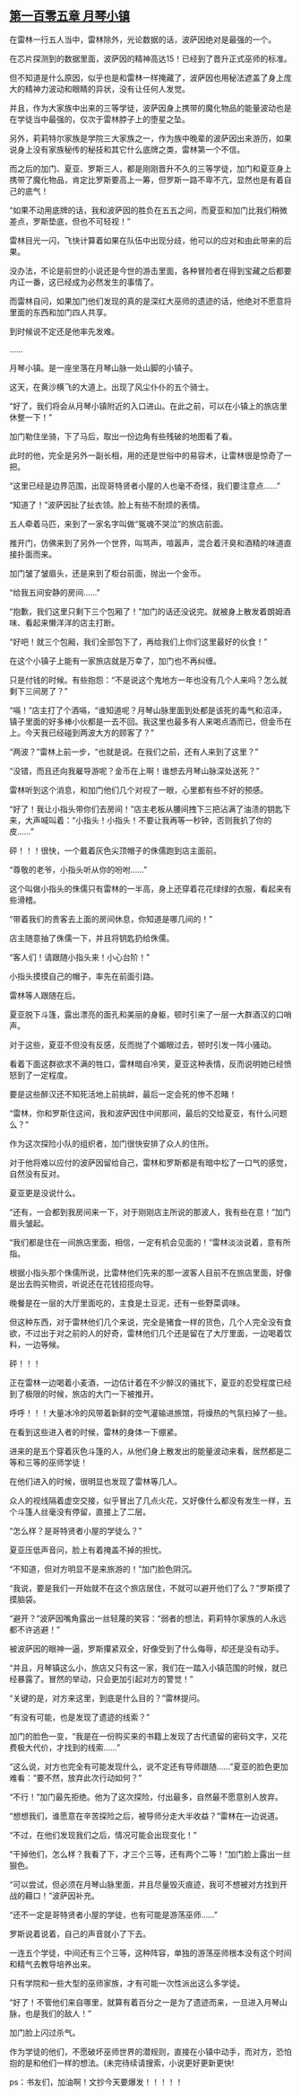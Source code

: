 ## [第一百零五章 月琴小镇](https://www.xxbiquge.com/11_11222/8740949.html)


  在雷林一行五人当中，雷林除外，光论数据的话，波萨因绝对是最强的一个。

  在芯片探测到的数据里面，波萨因的精神高达15！已经到了晋升正式巫师的标准。

  但不知道是什么原因，似乎也是和雷林一样掩藏了，波萨因也用秘法遮盖了身上庞大的精神力波动和眼睛的异状，没有让任何人发觉。

  并且，作为大家族中出来的三等学徒，波萨因身上携带的魔化物品的能量波动也是在学徒当中最强的，仅次于雷林脖子上的堕星之坠。

  另外，莉莉特尔家族是学院三大家族之一，作为族中晚辈的波萨因出来游历，如果说身上没有家族秘传的秘技和其它什么底牌之类，雷林第一个不信。

  而之后的加门、夏亚、罗斯三人，都是刚刚晋升不久的三等学徒，加门和夏亚身上携带了魔化物品，肯定比罗斯要高上一筹，但罗斯一路不卑不亢，显然也是有着自己的底气！

  “如果不动用底牌的话，我和波萨因的胜负在五五之间，而夏亚和加门比我们稍微差点，罗斯垫底，但也不可轻视！”

  雷林目光一闪，飞快计算着如果在队伍中出现分歧，他可以的应对和由此带来的后果。

  没办法，不论是前世的小说还是今世的游击里面，各种冒险者在得到宝藏之后都要内讧一番，这已经成为必然发生的事情了。

  而雷林自问，如果加门他们发现的真的是深红大巫师的遗迹的话，他绝对不愿意将里面的东西和加门四人共享。

  到时候说不定还是他率先发难。

  ……

  月琴小镇。是一座坐落在月琴山脉一处山脚的小镇子。

  这天，在黄沙横飞的大道上。出现了风尘仆仆的五个骑士。

  “好了，我们将会从月琴小镇附近的入口进山。在此之前，可以在小镇上的旅店里休整一下！”

  加门勒住坐骑，下了马后，取出一份边角有些残破的地图看了看。

  此时的他，完全是另外一副长相，用的还是世俗中的易容术，让雷林很是惊奇了一把。

  “这里已经是边界范围，出现哥特贤者小屋的人也毫不奇怪，我们要注意点……”

  “知道了！”波萨因扯了扯衣领。脸上有些不耐烦的表情。

  五人牵着马匹，来到了一家名字叫做“冤魂不哭泣”的旅店前面。

  推开门，仿佛来到了另外一个世界，叫骂声，喧嚣声，混合着汗臭和酒精的味道直接扑面而来。

  加门皱了皱眉头，还是来到了柜台前面，抛出一个金币。

  “给我五间安静的房间……”

  “抱歉，我们这里只剩下三个包厢了！”加门的话还没说完。就被身上散发着朗姆酒味、看起来懒洋洋的店主打断。

  “好吧！就三个包厢，我们全部包下了，再给我们上你们这里最好的伙食！”

  在这个小镇子上能有一家旅店就是万幸了，加门也不再纠缠。

  只是付钱的时候。有些抱怨：“不是说这个鬼地方一年也没有几个人来吗？怎么就剩下三间房了？”

  “嗝！”店主打了个酒嗝，“谁知道呢？月琴山脉里面到处都是该死的毒气和沼泽，镇子里面的好多棒小伙都是一去不回。我这里也最多有人来喝点酒而已，但金币在上。今天我已经碰到两波大方的顾客了？”

  “两波？”雷林上前一步，“也就是说。在我们之前，还有人来到了这里？”

  “没错，而且还向我雇导游呢？金币在上啊！谁想去月琴山脉深处送死？”

  雷林听到这个消息，和加门他们几个对视了一眼，心里都有些不好的预感。

  “好了！我让小指头带你们去房间！”店主老板从腰间拽下三把沾满了油渍的钥匙下来，大声喊叫着：“小指头！小指头！不要让我再等一秒钟，否则我扒了你的皮……”

  砰！！！很快，一个戴着灰色尖顶帽子的侏儒跑到店主面前。

  “尊敬的老爷，小指头听从你的吩咐……”

  这个叫做小指头的侏儒只有雷林的一半高，身上还穿着花花绿绿的衣服，看起来有些滑稽。

  “带着我们的贵客去上面的房间休息，你知道是哪几间的！”

  店主随意抽了侏儒一下，并且将钥匙扔给侏儒。

  “客人们！请跟随小指头来！小心台阶！”

  小指头摸摸自己的帽子，率先在前面引路。

  雷林等人跟随在后。

  夏亚脱下斗篷，露出漂亮的面孔和美丽的身躯，顿时引来了一层一大群酒汉的口哨声。

  对于这些，夏亚不但没有反感，反而抛了个媚眼过去，顿时引发一阵小骚动。

  看着下面这群欲求不满的牲口，雷林暗自冷笑，夏亚这种表情，反而说明她已经愤怒到了一定程度。

  要是这些醉汉还不知死活地上前挑衅，最后一定会死的惨不忍睹！

  “雷林，你和罗斯住这间，我和波萨因住中间那间，最后的交给夏亚，有什么问题么？”

  作为这次探险小队的组织者，加门很快安排了众人的住所。

  对于他将难以应付的波萨因留给自己，雷林和罗斯都是有暗中松了一口气的感觉，自然没有反对。

  夏亚更是没说什么。

  “还有，一会都到我房间来一下，对于刚刚店主所说的那波人，我有些在意！”加门眉头皱起。

  “我们都是住在一间旅店里面，相信，一定有机会见面的！”雷林淡淡说着，意有所指。

  根据小指头那个侏儒所说，比雷林他们先来的那一波客人目前不在旅店里面，好像是出去购买物资，听说还在花钱招揽向导。

  晚餐是在一层的大厅里面吃的，主食是土豆泥，还有一些野菜调味。

  但这种东西，对于雷林他们几个来说，完全是猪食一样的货色，几个人完全没有食欲，不过出于对之前的人的好奇，雷林他们几个还是留在了大厅里面，一边喝着饮料，一边等候。

  砰！！！

  正在雷林一边喝着小麦酒，一边估计着在不少醉汉的骚扰下，夏亚的忍受程度已经到了极限的时候，旅店的大门一下被推开。

  呼呼！！！大量冰冷的风带着新鲜的空气灌输进旅馆，将燥热的气氛扫掉了一些。

  在看到这些进入者的时候，雷林的身体一下绷紧。

  进来的是五个穿着灰色斗篷的人，从他们身上散发出的能量波动来看，居然都是二等和三等的巫师学徒！

  在他们进入的时候，很明显也发现了雷林等几人。

  众人的视线隔着虚空交接，似乎冒出了几点火花，又好像什么都没有发生一样，五个斗篷人丝毫没有停留，直接上了二层。

  “怎么样？是哥特贤者小屋的学徒么？”

  夏亚压低声音问，脸上有着掩盖不掉的担忧。

  “不知道，但对方明显不是来旅游的！”加门脸色阴沉。

  “我说，要是我们一开始就不在这个旅店居住，不就可以避开他们了么？”罗斯摸了摸脑袋。

  “避开？”波萨因嘴角露出一丝轻蔑的笑容：“弱者的想法，莉莉特尔家族的人永远都不许逃避！”

  被波萨因的眼神一逼，罗斯攥紧双全，好像受到了什么侮辱，却还是没有动手。

  “并且，月琴镇这么小，旅店又只有这一家，我们在一踏入小镇范围的时候，就已经暴露了。冒然的举动，只会更加引起对方的警觉！”

  “关键的是，对方来这里，到底是什么目的？”雷林提问。

  “有没有可能，也是发现了遗迹的线索？”

  加门的脸色一变，“我是在一份购买来的书籍上发现了古代遗留的密码文字，又花费极大代价，才找到的线索……”

  “这么说，对方也完全有可能发现什么，说不定还有导师跟随……”夏亚的脸色更加难看：“要不然，放弃此次行动如何？”

  “不行！”加门最先拒绝。他为了这次探险，付出最多，自然最不愿意别人放弃。

  “想想我们，谁愿意在辛苦探险之后，被导师分走大半收益？”雷林在一边说道。

  “不过，在他们发现我们之后，情况可能会出现变化！”

  “干掉他们，怎么样？我看了下，才三个三等，还有两个二等！”加门脸上露出一丝狠色。

  “可以尝试，但必须在月琴山脉里面，并且尽量毁灭痕迹，我可不想被对方找到开战的藉口！”波萨因补充。

  “还不一定是哥特贤者小屋的学徒，也有可能是游荡巫师……”

  罗斯说着说着，自己的声音就小了下去。

  一连五个学徒，中间还有三个三等，这种阵容，单独的游荡巫师根本没有这个时间和精气去教导培养出来。

  只有学院和一些大型的巫师家族，才有可能一次性派出这么多学徒。

  “好了！不管他们来自哪里，就算有着百分之一是为了遗迹而来，一旦进入月琴山脉，也是我们的敌人！”

  加门脸上闪过杀气。

  作为学徒的他们，不愿破坏巫师世界的潜规则，直接在小镇中动手，而对方，恐怕抱的是和他们一样的想法。(未完待续请搜索，小说更好更新更快!

  ps：书友们，加油啊！文抄今天要爆发！！！！！
